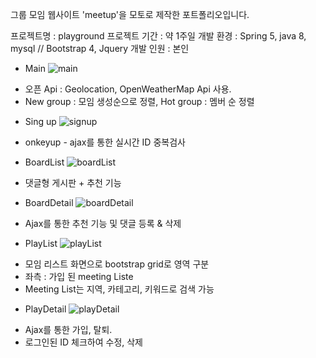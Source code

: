 그룹 모임 웹사이트 'meetup'을 모토로 제작한 포트폴리오입니다.

프로젝트명 : playground
프로젝트 기간 : 약 1주일
개발 환경 : Spring 5, java 8, mysql // Bootstrap 4, Jquery
개발 인원 : 본인 

* Main
![main](https://user-images.githubusercontent.com/56327550/72674155-dfb71d00-3ab6-11ea-867c-90e0a8b2ec5e.png)

- 오픈 Api : Geolocation, OpenWeatherMap Api 사용.
- New group : 모임 생성순으로 정렬, Hot group : 멤버 순 정렬

* Sing up
![signup](https://user-images.githubusercontent.com/56327550/72674152-df1e8680-3ab6-11ea-9689-09bb5166742f.png)

- onkeyup - ajax를 통한 실시간 ID 중복검사

* BoardList
![boardList](https://user-images.githubusercontent.com/56327550/72674154-dfb71d00-3ab6-11ea-991a-ffe2058b8d12.png)

- 댓글형 게시판 + 추천 기능

* BoardDetail
![boardDetail](https://user-images.githubusercontent.com/56327550/72674153-df1e8680-3ab6-11ea-8ff7-3f5e11a3357c.png)

- Ajax를 통한 추천 기능 및 댓글 등록 & 삭제

* PlayList
![playList](https://user-images.githubusercontent.com/56327550/72674151-df1e8680-3ab6-11ea-9dc6-12e7a690c513.png)

- 모임 리스트 화면으로 bootstrap grid로 영역 구분
- 좌측 : 가입 된 meeting Liste
- Meeting List는 지역, 카테고리, 키워드로 검색 가능

* PlayDetail
![playDetail](https://user-images.githubusercontent.com/56327550/72674156-dfb71d00-3ab6-11ea-868e-74163da3b0c4.png)

- Ajax를 통한 가입, 탈퇴.
- 로그인된 ID 체크하여 수정, 삭제 
